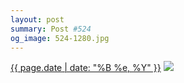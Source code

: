 ```yaml
---
layout: post
summary: Post #524
og_image: 524-1280.jpg
---
```


<p>
  <time><a href="/524">{{ page.date | date: "%B %e, %Y" }}</a></time>
  <a href="/524"><img src="{{ site.assets_url }}/524-640.jpg" srcset="{{ site.assets_url }}/524-320.jpg 320w, {{ site.assets_url }}/524-640.jpg 640w, {{ site.assets_url }}/524-960.jpg 960w, {{ site.assets_url }}/524-1280.jpg 1280w" sizes="(min-width: 700px) 50vw, calc(100vw - 2rem)" /></a>
</p>
